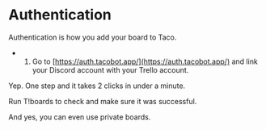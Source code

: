# Authentication

Authentication is how you add your board to Taco. 

- 1. Go to [https://auth.tacobot.app/](https://auth.tacobot.app/) and link your Discord account with your Trello account.

Yep. One step and it takes 2 clicks in under a minute.

Run T!boards to check and make sure it was successful.

And yes, you can even use private boards.
